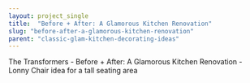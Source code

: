 ```yaml
---
layout: project_single
title:  "Before + After: A Glamorous Kitchen Renovation"
slug: "before-after-a-glamorous-kitchen-renovation"
parent: "classic-glam-kitchen-decorating-ideas"
---
```

The Transformers - Before + After: A Glamorous Kitchen Renovation - Lonny  Chair idea for a tall seating area